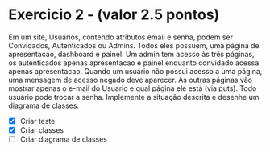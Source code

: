# Exercicio 2 - (valor 2.5 pontos)

Em um site, Usuários, contendo atributos email e senha, podem ser Convidados, Autenticados ou Admins. Todos eles possuem, uma página de apresentacao, dashboard e painel. Um admin tem acesso às três páginas, os autenticados apenas apresentacao e painel enquanto convidado acessa apenas apresentacao. Quando um usuário não possui acesso a uma página, uma mensagem de acesso negado deve aparecer. As outras páginas vão mostrar apenas o e-mail do Usuario e qual página ele está (via puts). Todo usuário pode trocar a senha. Implemente a situação descrita e desenhe um diagrama de classes.

- [x] Criar teste
- [x] Criar classes
- [ ] Criar diagrama de classes